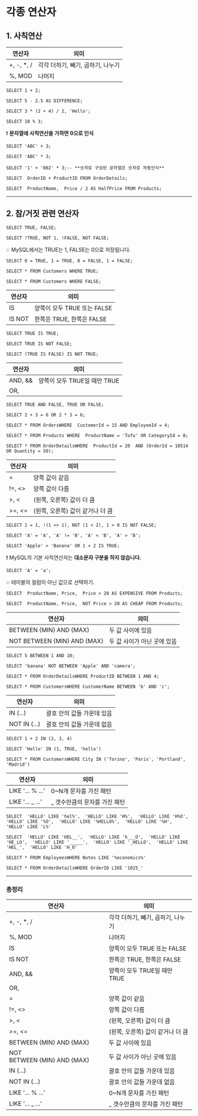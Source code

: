 # 각종 연산자

## **1. 사칙연산**

| 연산자 | 의미 |
| --- | --- |
| +, -, *, / | 각각 더하기, 빼기, 곱하기, 나누기 |
| %, MOD | 나머지 |

`SELECT 1 + 2;`

`SELECT 5 - 2.5 AS DIFFERENCE;`

`SELECT 3 * (2 + 4) / 2, 'Hello';`

`SELECT 10 % 3;`

❗ **문자열에 사칙연산을 가하면 0으로 인식**

`SELECT 'ABC' + 3;`

`SELECT 'ABC' * 3;`

`SELECT '1' + '002' * 3;-- **숫자로 구성된 문자열은 숫자로 자동인식**`

`SELECT  OrderID + ProductID FROM OrderDetails;`

`SELECT  ProductName,  Price / 2 AS HalfPrice FROM Products;`

---

## **2. 참/거짓 관련 연산자**

`SELECT TRUE, FALSE;`

`SELECT !TRUE, NOT 1, !FALSE, NOT FALSE;`

💡 MySQL에서는 TRUE는 1, FALSE는 0으로 저장됩니다.

`SELECT 0 = TRUE, 1 = TRUE, 0 = FALSE, 1 = FALSE;`

`SELECT * FROM Customers WHERE TRUE;`

`SELECT * FROM Customers WHERE FALSE;`

| 연산자 | 의미 |
| --- | --- |
| IS | 양쪽이 모두 TRUE 또는 FALSE |
| IS NOT | 한쪽은 TRUE, 한쪽은 FALSE |

`SELECT TRUE IS TRUE;`

`SELECT TRUE IS NOT FALSE;`

`SELECT (TRUE IS FALSE) IS NOT TRUE;`

| 연산자 | 의미 |
| --- | --- |
| AND, && | 양쪽이 모두 TRUE일 때만 TRUE |
| OR, || | 한쪽은 TRUE면 TRUE |

`SELECT TRUE AND FALSE, TRUE OR FALSE;`

`SELECT 2 + 3 = 6 OR 2 * 3 = 6;`

`SELECT * FROM OrdersWHERE  CustomerId = 15 AND EmployeeId = 4;`

`SELECT * FROM Products WHERE  ProductName = 'Tofu' OR CategoryId = 8;`

`SELECT * FROM OrderDetailsWHERE  ProductId = 20  AND (OrderId = 10514 OR Quantity = 50);`

| 연산자 | 의미 |
| --- | --- |
| = | 양쪽 값이 같음 |
| !=, <> | 양쪽 값이 다름 |
| >, < | (왼쪽, 오른쪽) 값이 더 큼 |
| >=, <= | (왼쪽, 오른쪽) 값이 같거나 더 큼 |

`SELECT 1 = 1, !(1 <> 1), NOT (1 < 2), 1 > 0 IS NOT FALSE;`

`SELECT 'A' = 'A', 'A' != 'B', 'A' < 'B', 'A' > 'B';`

`SELECT 'Apple' > 'Banana' OR 1 < 2 IS TRUE;`

❗ MySQL의 기본 사칙연산자는 **대소문자 구분을 하지 않습니다.**

`SELECT 'A' = 'a';`

💡 테이블의 컬럼이 아닌 값으로 선택하기.

`SELECT  ProductName, Price,  Price > 20 AS EXPENSIVE FROM Products;`

`SELECT  ProductName, Price,  NOT Price > 20 AS CHEAP FROM Products;`

| 연산자 | 의미 |
| --- | --- |
| BETWEEN {MIN} AND {MAX} | 두 값 사이에 있음 |
| NOT BETWEEN {MIN} AND {MAX} | 두 값 사이가 아닌 곳에 있음 |

`SELECT 5 BETWEEN 1 AND 10;`

`SELECT 'banana' NOT BETWEEN 'Apple' AND 'camera';`

`SELECT * FROM OrderDetailsWHERE ProductID BETWEEN 1 AND 4;`

`SELECT * FROM CustomersWHERE CustomerName BETWEEN 'b' AND 'c';`

| 연산자 | 의미 |
| --- | --- |
| IN (...) | 괄호 안의 값들 가운데 있음 |
| NOT IN (...) | 괄호 안의 값들 가운데 없음 |

`SELECT 1 + 2 IN (2, 3, 4)`

`SELECT 'Hello' IN (1, TRUE, 'hello')`

`SELECT * FROM CustomersWHERE City IN ('Torino', 'Paris', 'Portland', 'Madrid')`

| 연산자 | 의미 |
| --- | --- |
| LIKE '... % ...' | 0~N개 문자를 가진 패턴 |
| LIKE '... _ ...' | _ 갯수만큼의 문자를 가진 패턴 |

`SELECT  'HELLO' LIKE 'hel%',  'HELLO' LIKE 'H%',  'HELLO' LIKE 'H%O',  'HELLO' LIKE '%O',  'HELLO' LIKE '%HELLO%',  'HELLO' LIKE '%H',  'HELLO' LIKE 'L%'`

`SELECT  'HELLO' LIKE 'HEL__',  'HELLO' LIKE 'h___O',  'HELLO' LIKE 'HE_LO',  'HELLO' LIKE '_____',  'HELLO' LIKE '_HELLO',  'HELLO' LIKE 'HEL_',  'HELLO' LIKE 'H_O'`

`SELECT * FROM EmployeesWHERE Notes LIKE '%economics%'`

`SELECT * FROM OrderDetailsWHERE OrderID LIKE '1025_'`

---

### **총정리**

| 연산자 | 의미 |
| --- | --- |
| +, -, *, / | 각각 더하기, 빼기, 곱하기, 나누기 |
| %, MOD | 나머지 |
| IS | 양쪽이 모두 TRUE 또는 FALSE |
| IS NOT | 한쪽은 TRUE, 한쪽은 FALSE |
| AND, && | 양쪽이 모두 TRUE일 때만 TRUE |
| OR, || | 한쪽은 TRUE면 TRUE |
| = | 양쪽 값이 같음 |
| !=, <> | 양쪽 값이 다름 |
| >, < | (왼쪽, 오른쪽) 값이 더 큼 |
| >=, <= | (왼쪽, 오른쪽) 값이 같거나 더 큼 |
| BETWEEN {MIN} AND {MAX} | 두 값 사이에 있음 |
| NOT BETWEEN {MIN} AND {MAX} | 두 값 사이가 아닌 곳에 있음 |
| IN (...) | 괄호 안의 값들 가운데 있음 |
| NOT IN (...) | 괄호 안의 값들 가운데 없음 |
| LIKE '... % ...' | 0~N개 문자를 가진 패턴 |
| LIKE '... _ ...' | _ 갯수만큼의 문자를 가진 패턴 |